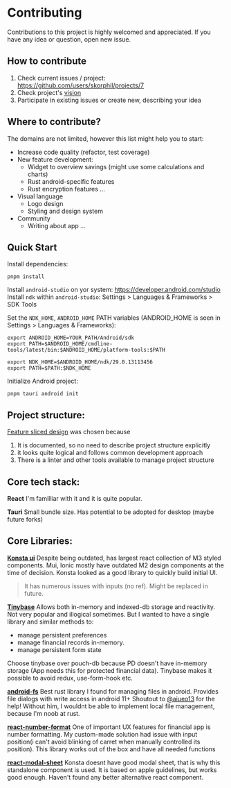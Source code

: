 # Contributing
Contributions to this project is highly welcomed and appreciated. 
If you have any idea or question, open new issue.

## How to contribute
1. Check current issues / project: https://github.com/users/skorphil/projects/7
2. Check project's [vision](./VISION.md)
3. Participate in existing issues or create new, describing your idea

## Where to contribute?
The domains are not limited, however this list might help you to start:
- Increase code quality (refactor, test coverage)
- New feature development:
    - Widget to overview savings (might use some calculations and charts)
    - Rust android-specific features
    - Rust encryption features
    ...
- Visual language
    - Logo design
    - Styling and design system
- Community
    - Writing about app
...    

## Quick Start
Install dependencies:
```shell
pnpm install
```

Install `android-studio` on yor system: https://developer.android.com/studio
Install `ndk` within `android-studio`: Settings > Languages & Frameworks > SDK Tools

Set the `NDK_HOME`, `ANDROID_HOME` PATH variables (ANDROID_HOME is seen in Settings > Languages & Frameworks):
```
export ANDROID_HOME=YOUR_PATH/Android/sdk
export PATH=$ANDROID_HOME/cmdline-tools/latest/bin:$ANDROID_HOME/platform-tools:$PATH

export NDK_HOME=$ANDROID_HOME/ndk/29.0.13113456
export PATH=$PATH:$NDK_HOME
```

Initialize Android project:
```shell
pnpm tauri android init
```

## Project structure: 
[Feature sliced design](https://feature-sliced.github.io/documentation/docs) was chosen because
1. It is documented, so no need to describe project structure explicitly
2. it looks quite logical and follows common development approach
3. There is a linter and other tools available to manage project structure

## Core tech stack:
**React**
I'm familliar with it and it is quite popular.

**Tauri**
Small bundle size. Has potential to be adopted for desktop (maybe future forks)

## Core Libraries:
**[Konsta ui](https://github.com/konstaui/konsta)**
Despite being outdated, has largest react collection of M3 styled components. Mui, Ionic mostly have outdated M2 design components at the time of decision. Konsta looked as a good library to quickly build initial UI.
> It has numerous issues with inputs (no ref). Might be replaced in future.

**[Tinybase](https://github.com/tinyplex/tinybase)**
Allows both in-memory and indexed-db storage and reactivity. Not very popular and illogical sometimes. 
But I wanted to have a single library and similar methods to:
- manage persistent preferences 
- manage financial records in-memory. 
- manage persistent form state

Choose tinybase over pouch-db because PD doesn't have in-memory storage (App needs this for protected financial data). 
Tinybase makes it possible to avoid redux, use-form-hook etc.

**[android-fs](https://github.com/aiueo13/tauri-plugin-android-fs)**
Best rust library I found for managing files in android. Provides file dialogs with write access in android 11+ 
Shoutout to [@aiueo13](https://github.com/aiueo13) for the help!
Without him, I wouldnt be able to implement local file management, because I'm noob at rust.

**[react-number-format](https://s-yadav.github.io/react-number-format)**
One of important UX features for financial app is number formatting.
My custom-made solution had issue with input position(i can't avoid blinking of carret when manually controlled its position). This library works out of the box and have all needed functions

**[react-modal-sheet](https://github.com/Temzasse/react-modal-sheet/issues)**
Konsta doesnt have good modal sheet, that is why this standalone component is used. It is based on apple guidelines, but works good enough. Haven't found any better alternative react component.
